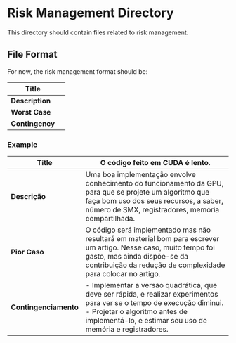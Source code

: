 Risk Management Directory
===

This directory should contain files related to risk management.

File Format
---

For now, the risk management format should be:

| Title                 | |
| --- | - |
| **Description**       | |
| **Worst Case**        | |
| **Contingency**      | |


### Example

| Title                           | O código feito em CUDA é lento. |
| --- | - |
| **Descrição**                   | Uma boa implementação envolve conhecimento do funcionamento da GPU, para que se projete um algoritmo que faça bom uso dos seus recursos, a saber, número de SMX, registradores, memória compartilhada. |
| **Pior Caso**                   | O código será implementado mas não resultará em material bom para escrever um artigo. Nesse caso, muito tempo foi gasto, mas ainda dispõe-se da contribuição da redução de complexidade para colocar no artigo. |
| **Contingenciamento**           | - Implementar a versão quadrática, que deve ser rápida, e realizar experimentos para ver se o tempo de execução diminui.<br>- Projetar o algoritmo antes de implementá-lo, e estimar seu uso de memória e registradores. |

